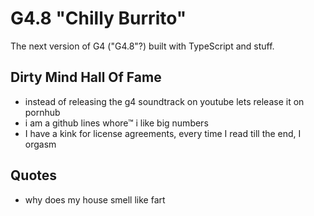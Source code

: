 # G4.8 "Chilly Burrito"

The next version of G4 ("G4.8"?) built with TypeScript and stuff.

## Dirty Mind Hall Of Fame

* instead of releasing the g4 soundtrack on youtube lets release it on pornhub
* i am a github lines whore™ i like big numbers
* I have a kink for license agreements, every time I read till the end, I orgasm

## Quotes

* why does my house smell like fart